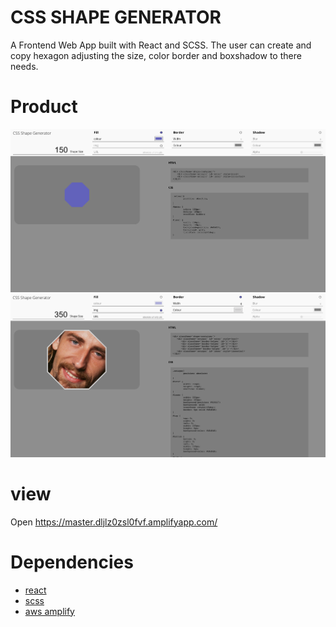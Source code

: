 CSS SHAPE GENERATOR
=====================
A Frontend Web App built with React and SCSS. The user can create and copy hexagon adjusting the size, color border and boxshadow to there needs.

Product
=====================
![`Screenshot of home page with un changed oct`](docs/ssn1.png)
![`Screenshot of edited oct`](docs/ssn2.png) 



view
=====================

Open https://master.dljlz0zsl0fvf.amplifyapp.com/


Dependencies
=====================

* [react](https://reactjs.org/)
* [scss](https://sass-lang.com/documentation/syntax)
* [aws amplify](https://docs.amplify.aws/r)
